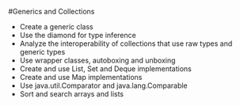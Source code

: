 #Generics and Collections
* Create a generic class
* Use the diamond for type inference
* Analyze the interoperability of collections that use raw types and generic types
* Use wrapper classes, autoboxing and unboxing
* Create and use List, Set and Deque implementations
* Create and use Map implementations
* Use java.util.Comparator and java.lang.Comparable
* Sort and search arrays and lists